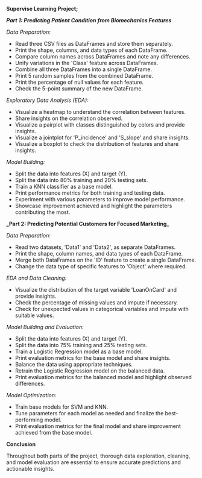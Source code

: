 **Supervise Learning  Project;**

_**Part 1: Predicting Patient Condition from Biomechanics Features**_

_Data Preparation:_

* Read three CSV files as DataFrames and store them separately.
* Print the shape, columns, and data types of each DataFrame.
* Compare column names across DataFrames and note any differences.
* Unify variations in the 'Class' feature across DataFrames.
* Combine all three DataFrames into a single DataFrame.
* Print 5 random samples from the combined DataFrame.
* Print the percentage of null values for each feature.
* Check the 5-point summary of the new DataFrame.


_Exploratory Data Analysis (EDA):_

* Visualize a heatmap to understand the correlation between features.
* Share insights on the correlation observed.
* Visualize a pairplot with classes distinguished by colors and provide insights.
* Visualize a jointplot for 'P_incidence' and 'S_slope' and share insights.
* Visualize a boxplot to check the distribution of features and share insights.


_Model Building:_

* Split the data into features (X) and target (Y).
* Split the data into 80% training and 20% testing sets.
* Train a KNN classifier as a base model.
* Print performance metrics for both training and testing data.
* Experiment with various parameters to improve model performance.
* Showcase improvement achieved and highlight the parameters contributing the most.

**_Part 2: Predicting Potential Customers for Focused Marketing**_


_Data Preparation:_

* Read two datasets, 'Data1' and 'Data2', as separate DataFrames.
* Print the shape, column names, and data types of each DataFrame.
* Merge both DataFrames on the 'ID' feature to create a single DataFrame.
* Change the data type of specific features to 'Object' where required.


_EDA and Data Cleaning:_

* Visualize the distribution of the target variable 'LoanOnCard' and provide insights.
* Check the percentage of missing values and impute if necessary.
* Check for unexpected values in categorical variables and impute with suitable values.


_Model Building and Evaluation:_

* Split the data into features (X) and target (Y).
*  Split the data into 75% training and 25% testing sets.
*  Train a Logistic Regression model as a base model.
*  Print evaluation metrics for the base model and share insights.
*  Balance the data using appropriate techniques.
*  Retrain the Logistic Regression model on the balanced data.
*  Print evaluation metrics for the balanced model and highlight observed differences.


_Model Optimization:_

* Train base models for SVM and KNN.
* Tune parameters for each model as needed and finalize the best-performing model.
* Print evaluation metrics for the final model and share improvement achieved from the base model.

**Conclusion**

Throughout both parts of the project, thorough data exploration, cleaning, and model evaluation are essential to ensure accurate predictions and actionable insights.
